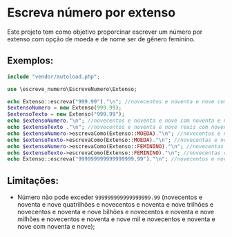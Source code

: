 # Escreva número por extenso
Este projeto tem como objetivo proporcinar escrever um número por extenso com opção de moeda e de nome ser de gênero feminino.

## Exemplos:

```php
include "vendor/autoload.php";

use \escreve_numero\EscreveNumero\Extenso;

echo Extenso::escreva("999.99")."\n"; //novecentos e noventa e nove com noventa e nove
$extensoNumero = new Extenso(999.99);
$extensoTexto = new Extenso("999.99");
echo $extensoNumero."\n"; //novecentos e noventa e nove com noventa e nove
echo $extensoTexto ."\n"; //novecentos e noventa e nove reais com noventa e nove centavos
echo $extensoNumero->escrevaComo(Extenso::MOEDA)."\n"; //novecentos e noventa e nove reais com noventa e nove centavos
echo $extensoTexto->escrevaComo(Extenso::MOEDA)."\n"; //novecentas e noventa e nove com noventa e nove
echo $extensoNumero->escrevaComo(Extenso::FEMININO)."\n"; //novecentas e noventa e nove com noventa e nove
echo $extensoTexto->escrevaComo(Extenso::FEMININO)."\n"; //novecentas e noventa e nove com noventa e nove
echo Extenso::escreva("999999999999999999.99")."\n"; //novecentos e noventa e nove quatrilhões e novecentos e noventa e nove trilhões e novecentos e noventa e nove bilhões e novecentos e noventa e nove milhões e novecentos e noventa e nove mil e novecentos e noventa e nove com noventa e nove
```

## Limitações:

- Número não pode exceder `999999999999999999.99` (novecentos e noventa e nove quatrilhões e novecentos e noventa e nove trilhões e novecentos e noventa e nove bilhões e novecentos e noventa e nove milhões e novecentos e noventa e nove mil e novecentos e noventa e nove com noventa e nove);
